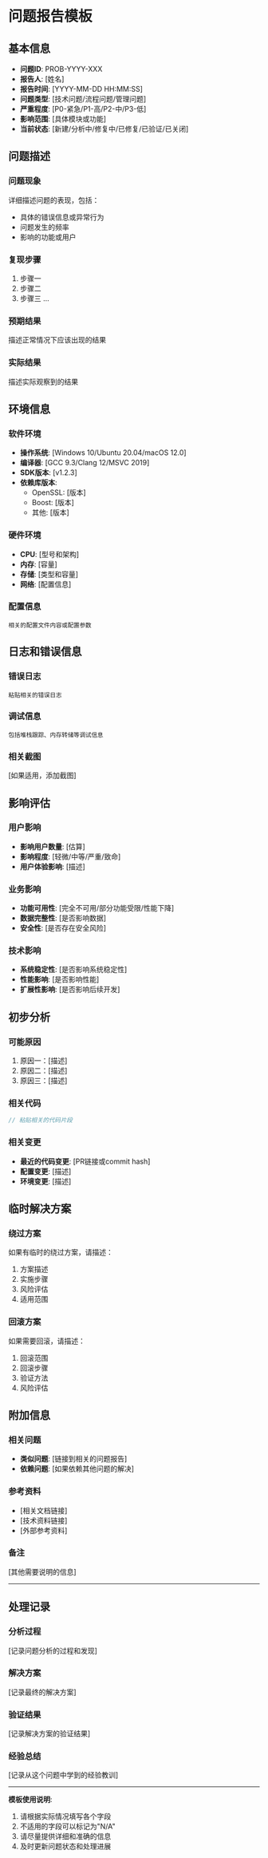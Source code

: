# 问题报告模板

## 基本信息

- **问题ID**: PROB-YYYY-XXX
- **报告人**: [姓名]
- **报告时间**: [YYYY-MM-DD HH:MM:SS]
- **问题类型**: [技术问题/流程问题/管理问题]
- **严重程度**: [P0-紧急/P1-高/P2-中/P3-低]
- **影响范围**: [具体模块或功能]
- **当前状态**: [新建/分析中/修复中/已修复/已验证/已关闭]

## 问题描述

### 问题现象
详细描述问题的表现，包括：
- 具体的错误信息或异常行为
- 问题发生的频率
- 影响的功能或用户

### 复现步骤
1. 步骤一
2. 步骤二
3. 步骤三
...

### 预期结果
描述正常情况下应该出现的结果

### 实际结果
描述实际观察到的结果

## 环境信息

### 软件环境
- **操作系统**: [Windows 10/Ubuntu 20.04/macOS 12.0]
- **编译器**: [GCC 9.3/Clang 12/MSVC 2019]
- **SDK版本**: [v1.2.3]
- **依赖库版本**: 
  - OpenSSL: [版本]
  - Boost: [版本]
  - 其他: [版本]

### 硬件环境
- **CPU**: [型号和架构]
- **内存**: [容量]
- **存储**: [类型和容量]
- **网络**: [配置信息]

### 配置信息
```
相关的配置文件内容或配置参数
```

## 日志和错误信息

### 错误日志
```
粘贴相关的错误日志
```

### 调试信息
```
包括堆栈跟踪、内存转储等调试信息
```

### 相关截图
[如果适用，添加截图]

## 影响评估

### 用户影响
- **影响用户数量**: [估算]
- **影响程度**: [轻微/中等/严重/致命]
- **用户体验影响**: [描述]

### 业务影响
- **功能可用性**: [完全不可用/部分功能受限/性能下降]
- **数据完整性**: [是否影响数据]
- **安全性**: [是否存在安全风险]

### 技术影响
- **系统稳定性**: [是否影响系统稳定性]
- **性能影响**: [是否影响性能]
- **扩展性影响**: [是否影响后续开发]

## 初步分析

### 可能原因
1. 原因一：[描述]
2. 原因二：[描述]
3. 原因三：[描述]

### 相关代码
```cpp
// 粘贴相关的代码片段
```

### 相关变更
- **最近的代码变更**: [PR链接或commit hash]
- **配置变更**: [描述]
- **环境变更**: [描述]

## 临时解决方案

### 绕过方案
如果有临时的绕过方案，请描述：
1. 方案描述
2. 实施步骤
3. 风险评估
4. 适用范围

### 回滚方案
如果需要回滚，请描述：
1. 回滚范围
2. 回滚步骤
3. 验证方法
4. 风险评估

## 附加信息

### 相关问题
- **类似问题**: [链接到相关的问题报告]
- **依赖问题**: [如果依赖其他问题的解决]

### 参考资料
- [相关文档链接]
- [技术资料链接]
- [外部参考资料]

### 备注
[其他需要说明的信息]

---

## 处理记录

### 分析过程
[记录问题分析的过程和发现]

### 解决方案
[记录最终的解决方案]

### 验证结果
[记录解决方案的验证结果]

### 经验总结
[记录从这个问题中学到的经验教训]

---

**模板使用说明**:
1. 请根据实际情况填写各个字段
2. 不适用的字段可以标记为"N/A"
3. 请尽量提供详细和准确的信息
4. 及时更新问题状态和处理进展
